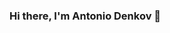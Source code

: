 ### Hi there, I'm Antonio Denkov 👋

<!--
**ADenkov/ADenkov** is a ✨ _special_ ✨ repository because its `README.md` (this file) appears on your GitHub profile.

I'm an ambitious software developer, specializing in cyber security and enthusiastic about cryptocurrencies.
• 💻 I’m currently working on a pentest for a dutch company.
• 🔭 Learning Python and wireless key transmission.
• 🔑 Mastering Java.
• 👯 Interested in building & contributing to fascinating projects in my free time. 
• ⚡ Enthusiastic to obtain new knowledge.
• 📰 Add me on [LinkedIn](https://www.linkedin.com/in/adenkov/)
-->
